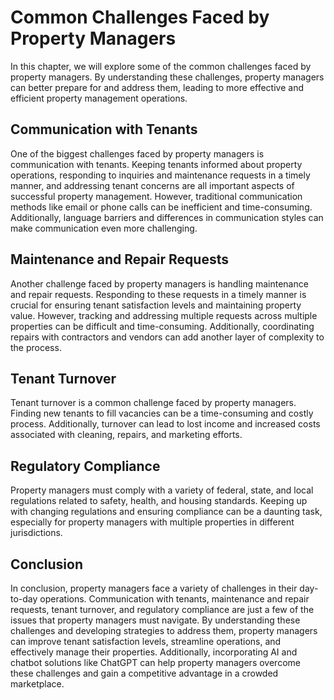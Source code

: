 Common Challenges Faced by Property Managers
==========================================================================================

In this chapter, we will explore some of the common challenges faced by property managers. By understanding these challenges, property managers can better prepare for and address them, leading to more effective and efficient property management operations.

Communication with Tenants
--------------------------

One of the biggest challenges faced by property managers is communication with tenants. Keeping tenants informed about property operations, responding to inquiries and maintenance requests in a timely manner, and addressing tenant concerns are all important aspects of successful property management. However, traditional communication methods like email or phone calls can be inefficient and time-consuming. Additionally, language barriers and differences in communication styles can make communication even more challenging.

Maintenance and Repair Requests
-------------------------------

Another challenge faced by property managers is handling maintenance and repair requests. Responding to these requests in a timely manner is crucial for ensuring tenant satisfaction levels and maintaining property value. However, tracking and addressing multiple requests across multiple properties can be difficult and time-consuming. Additionally, coordinating repairs with contractors and vendors can add another layer of complexity to the process.

Tenant Turnover
---------------

Tenant turnover is a common challenge faced by property managers. Finding new tenants to fill vacancies can be a time-consuming and costly process. Additionally, turnover can lead to lost income and increased costs associated with cleaning, repairs, and marketing efforts.

Regulatory Compliance
---------------------

Property managers must comply with a variety of federal, state, and local regulations related to safety, health, and housing standards. Keeping up with changing regulations and ensuring compliance can be a daunting task, especially for property managers with multiple properties in different jurisdictions.

Conclusion
----------

In conclusion, property managers face a variety of challenges in their day-to-day operations. Communication with tenants, maintenance and repair requests, tenant turnover, and regulatory compliance are just a few of the issues that property managers must navigate. By understanding these challenges and developing strategies to address them, property managers can improve tenant satisfaction levels, streamline operations, and effectively manage their properties. Additionally, incorporating AI and chatbot solutions like ChatGPT can help property managers overcome these challenges and gain a competitive advantage in a crowded marketplace.
